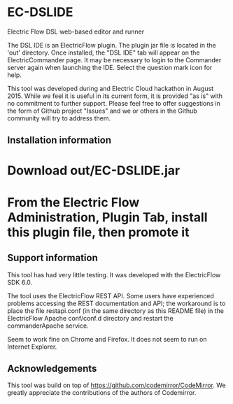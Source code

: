 # EC-DSLIDE

Electric Flow DSL web-based editor and runner

The DSL IDE is an ElectricFlow plugin.  The plugin jar file is located in the 'out' directory. Once installed, the "DSL IDE" tab will appear on the ElectricCommander page.  It may be necessary to login to the Commander server again when launching the IDE.  Select the question mark icon for help.

This tool was developed during and Electric Cloud hackathon in August 2015.  While we feel it is useful in its current form, it is provided "as is" with no commitment to further support.  Please feel free to offer suggestions in the form of Github project "Issues" and we or others in the Github community will try to address them.

## Installation information
# Download out/EC-DSLIDE.jar
# From the Electric Flow Administration, Plugin Tab, install this plugin file, then promote it

## Support information
This tool has had very little testing.  It was developed with the ElectricFlow SDK 6.0.

The tool uses the ElectricFlow REST API.  Some users have experienced problems accessing the REST documentation and API; the workaround is to place the file restapi.conf (in the same directory as this README file) in the ElectricFlow Apache conf/conf.d directory and restart the commanderApache service.

Seem to work fine on Chrome and Firefox.  It does not seem to run on Internet Explorer.

## Acknowledgements
This tool was build on top of https://github.com/codemirror/CodeMirror.  We greatly appreciate the contributions of the authors of Codemirror.
